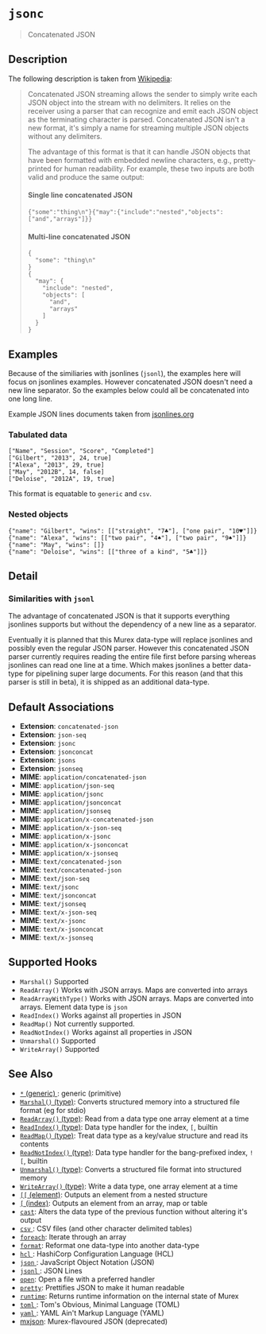 # `jsonc`

> Concatenated JSON

## Description

The following description is taken from [Wikipedia](https://en.wikipedia.org/wiki/JSON_streaming#Concatenated_JSON):

> Concatenated JSON streaming allows the sender to simply write each JSON
> object into the stream with no delimiters. It relies on the receiver using
> a parser that can recognize and emit each JSON object as the terminating
> character is parsed. Concatenated JSON isn't a new format, it's simply a
> name for streaming multiple JSON objects without any delimiters.
>
> The advantage of this format is that it can handle JSON objects that have
> been formatted with embedded newline characters, e.g., pretty-printed for
> human readability. For example, these two inputs are both valid and produce
> the same output:
>
> #### Single line concatenated JSON
>
>     {"some":"thing\n"}{"may":{"include":"nested","objects":["and","arrays"]}}
>
> #### Multi-line concatenated JSON
>
>     {
>       "some": "thing\n"
>     }
>     {
>       "may": {
>         "include": "nested",
>         "objects": [
>           "and",
>           "arrays"
>         ]
>       }
>     }

## Examples

Because of the similiaries with jsonlines (`jsonl`), the examples here will
focus on jsonlines examples. However concatenated JSON doesn't need a new line
separator. So the examples below could all be concatenated into one long line.

Example JSON lines documents taken from [jsonlines.org](http://jsonlines.org/examples/)

### Tabulated data

    ["Name", "Session", "Score", "Completed"]
    ["Gilbert", "2013", 24, true]
    ["Alexa", "2013", 29, true]
    ["May", "2012B", 14, false]
    ["Deloise", "2012A", 19, true]

This format is equatable to `generic` and `csv`.

### Nested objects

    {"name": "Gilbert", "wins": [["straight", "7♣"], ["one pair", "10♥"]]}
    {"name": "Alexa", "wins": [["two pair", "4♠"], ["two pair", "9♠"]]}
    {"name": "May", "wins": []}
    {"name": "Deloise", "wins": [["three of a kind", "5♣"]]}

## Detail

### Similarities with `jsonl`

The advantage of concatenated JSON is that it supports everything jsonlines
supports but without the dependency of a new line as a separator.

Eventually it is planned that this Murex data-type will replace jsonlines
and possibly even the regular JSON parser. However this concatenated JSON
parser currently requires reading the entire file first before parsing whereas
jsonlines can read one line at a time. Which makes jsonlines a better data-
type for pipelining super large documents. For this reason (and that this
parser is still in beta), it is shipped as an additional data-type.

## Default Associations

- **Extension**: `concatenated-json`
- **Extension**: `json-seq`
- **Extension**: `jsonc`
- **Extension**: `jsonconcat`
- **Extension**: `jsons`
- **Extension**: `jsonseq`
- **MIME**: `application/concatenated-json`
- **MIME**: `application/json-seq`
- **MIME**: `application/jsonc`
- **MIME**: `application/jsonconcat`
- **MIME**: `application/jsonseq`
- **MIME**: `application/x-concatenated-json`
- **MIME**: `application/x-json-seq`
- **MIME**: `application/x-jsonc`
- **MIME**: `application/x-jsonconcat`
- **MIME**: `application/x-jsonseq`
- **MIME**: `text/concatenated-json`
- **MIME**: `text/concatenated-json`
- **MIME**: `text/json-seq`
- **MIME**: `text/jsonc`
- **MIME**: `text/jsonconcat`
- **MIME**: `text/jsonseq`
- **MIME**: `text/x-json-seq`
- **MIME**: `text/x-jsonc`
- **MIME**: `text/x-jsonconcat`
- **MIME**: `text/x-jsonseq`

## Supported Hooks

- `Marshal()`
  Supported
- `ReadArray()`
  Works with JSON arrays. Maps are converted into arrays
- `ReadArrayWithType()`
  Works with JSON arrays. Maps are converted into arrays. Element data type is `json`
- `ReadIndex()`
  Works against all properties in JSON
- `ReadMap()`
  Not currently supported.
- `ReadNotIndex()`
  Works against all properties in JSON
- `Unmarshal()`
  Supported
- `WriteArray()`
  Supported

## See Also

- [`*` (generic) ](/types/generic.md):
  generic (primitive)
- [`Marshal()` (type)](/apis/Marshal.md):
  Converts structured memory into a structured file format (eg for stdio)
- [`ReadArray()` (type)](/apis/ReadArray.md):
  Read from a data type one array element at a time
- [`ReadIndex()` (type)](/apis/ReadIndex.md):
  Data type handler for the index, `[`, builtin
- [`ReadMap()` (type)](/apis/ReadMap.md):
  Treat data type as a key/value structure and read its contents
- [`ReadNotIndex()` (type)](/apis/ReadNotIndex.md):
  Data type handler for the bang-prefixed index, `![`, builtin
- [`Unmarshal()` (type)](/apis/Unmarshal.md):
  Converts a structured file format into structured memory
- [`WriteArray()` (type)](/apis/WriteArray.md):
  Write a data type, one array element at a time
- [`[[` (element)](/commands/element.md):
  Outputs an element from a nested structure
- [`[` (index)](/commands/index2.md):
  Outputs an element from an array, map or table
- [`cast`](/commands/cast.md):
  Alters the data type of the previous function without altering it's output
- [`csv` ](/types/csv.md):
  CSV files (and other character delimited tables)
- [`foreach`](/commands/foreach.md):
  Iterate through an array
- [`format`](/commands/format.md):
  Reformat one data-type into another data-type
- [`hcl` ](/types/hcl.md):
  HashiCorp Configuration Language (HCL)
- [`json` ](/types/json.md):
  JavaScript Object Notation (JSON)
- [`jsonl` ](/types/jsonl.md):
  JSON Lines
- [`open`](/commands/open.md):
  Open a file with a preferred handler
- [`pretty`](/commands/pretty.md):
  Prettifies JSON to make it human readable
- [`runtime`](/commands/runtime.md):
  Returns runtime information on the internal state of Murex
- [`toml` ](/types/toml.md):
  Tom's Obvious, Minimal Language (TOML)
- [`yaml` ](/types/yaml.md):
  YAML Ain't Markup Language (YAML)
- [mxjson](/types/mxjson.md):
  Murex-flavoured JSON (deprecated)
